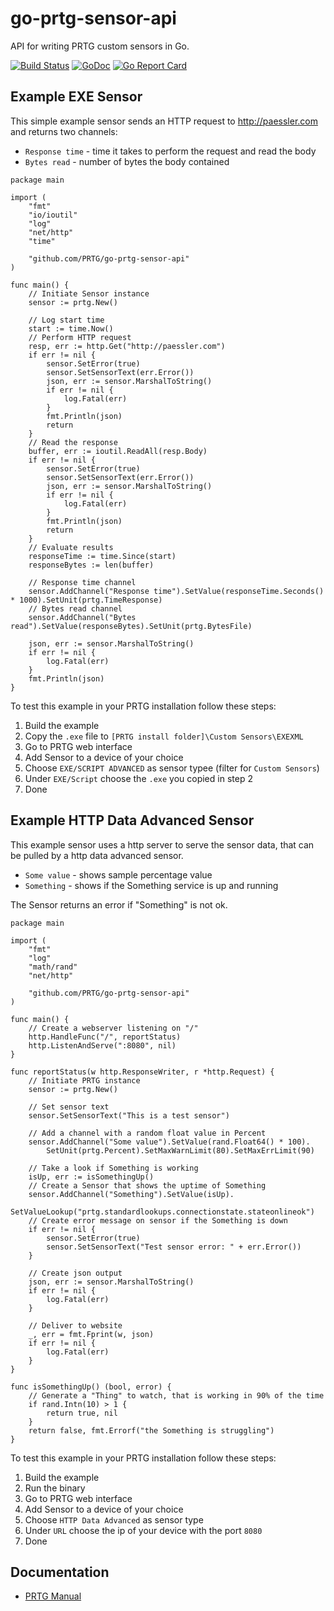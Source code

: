 # go-prtg-sensor-api
API for writing PRTG custom sensors in Go.

[![Build Status](https://travis-ci.org/PRTG/go-prtg-sensor-api.svg "Travis CI status")](https://travis-ci.org/PRTG/go-prtg-sensor-api)
[![GoDoc](https://godoc.org/github.com/PRTG/go-prtg-sensor-api?status.svg)](https://godoc.org/github.com/PRTG/go-prtg-sensor-api)
[![Go Report Card](https://goreportcard.com/badge/github.com/PRTG/go-prtg-sensor-api)](https://goreportcard.com/report/PRTG/go-prtg-sensor-api/)

## Example EXE Sensor
This simple example sensor sends an HTTP request to http://paessler.com
and returns two channels:
- `Response time` - time it takes to perform the request and read the body
- `Bytes read` - number of bytes the body contained

```golang
package main

import (
	"fmt"
	"io/ioutil"
	"log"
	"net/http"
	"time"

	"github.com/PRTG/go-prtg-sensor-api"
)

func main() {
	// Initiate Sensor instance
	sensor := prtg.New()

	// Log start time
	start := time.Now()
	// Perform HTTP request
	resp, err := http.Get("http://paessler.com")
	if err != nil {
		sensor.SetError(true)
		sensor.SetSensorText(err.Error())
		json, err := sensor.MarshalToString()
		if err != nil {
			log.Fatal(err)
		}
		fmt.Println(json)
		return
	}
	// Read the response
	buffer, err := ioutil.ReadAll(resp.Body)
	if err != nil {
		sensor.SetError(true)
		sensor.SetSensorText(err.Error())
		json, err := sensor.MarshalToString()
		if err != nil {
			log.Fatal(err)
		}
		fmt.Println(json)
		return
	}
	// Evaluate results
	responseTime := time.Since(start)
	responseBytes := len(buffer)

	// Response time channel
	sensor.AddChannel("Response time").SetValue(responseTime.Seconds() * 1000).SetUnit(prtg.TimeResponse)
	// Bytes read channel
	sensor.AddChannel("Bytes read").SetValue(responseBytes).SetUnit(prtg.BytesFile)

	json, err := sensor.MarshalToString()
	if err != nil {
		log.Fatal(err)
	}
	fmt.Println(json)
}
```

To test this example in your PRTG installation follow these steps:

1. Build the example
2. Copy the `.exe` file to `[PRTG install folder]\Custom Sensors\EXEXML`
3. Go to PRTG web interface
4. Add Sensor to a device of your choice
5. Choose `EXE/SCRIPT ADVANCED` as sensor typee (filter for `Custom Sensors`)
6. Under `EXE/Script` choose the `.exe` you copied in step 2
7. Done


## Example HTTP Data Advanced Sensor

This example sensor uses a http server to serve the sensor data, that can be pulled
by a http data advanced sensor.
- `Some value` - shows sample percentage value
- `Something` - shows if the Something service is up and running

The Sensor returns an error if "Something" is not ok.

```golang
package main

import (
	"fmt"
	"log"
	"math/rand"
	"net/http"

	"github.com/PRTG/go-prtg-sensor-api"
)

func main() {
	// Create a webserver listening on "/"
	http.HandleFunc("/", reportStatus)
	http.ListenAndServe(":8080", nil)
}

func reportStatus(w http.ResponseWriter, r *http.Request) {
	// Initiate PRTG instance
	sensor := prtg.New()

	// Set sensor text
	sensor.SetSensorText("This is a test sensor")

	// Add a channel with a random float value in Percent
	sensor.AddChannel("Some value").SetValue(rand.Float64() * 100).
		SetUnit(prtg.Percent).SetMaxWarnLimit(80).SetMaxErrLimit(90)

	// Take a look if Something is working
	isUp, err := isSomethingUp()
	// Create a Sensor that shows the uptime of Something
	sensor.AddChannel("Something").SetValue(isUp).
		SetValueLookup("prtg.standardlookups.connectionstate.stateonlineok")
	// Create error message on sensor if the Something is down
	if err != nil {
		sensor.SetError(true)
		sensor.SetSensorText("Test sensor error: " + err.Error())
	}

	// Create json output
	json, err := sensor.MarshalToString()
	if err != nil {
		log.Fatal(err)
	}

	// Deliver to website
	_, err = fmt.Fprint(w, json)
	if err != nil {
		log.Fatal(err)
	}
}

func isSomethingUp() (bool, error) {
	// Generate a "Thing" to watch, that is working in 90% of the time
	if rand.Intn(10) > 1 {
		return true, nil
	}
	return false, fmt.Errorf("the Something is struggling")
}
```

To test this example in your PRTG installation follow these steps:

1. Build the example
2. Run the binary
3. Go to PRTG web interface
4. Add Sensor to a device of your choice
5. Choose `HTTP Data Advanced` as sensor type
6. Under `URL` choose the ip of your device with the port `8080`
7. Done

## Documentation
- [PRTG Manual](https://www.paessler.com/manuals/prtg/exe_script_advanced_sensor)
